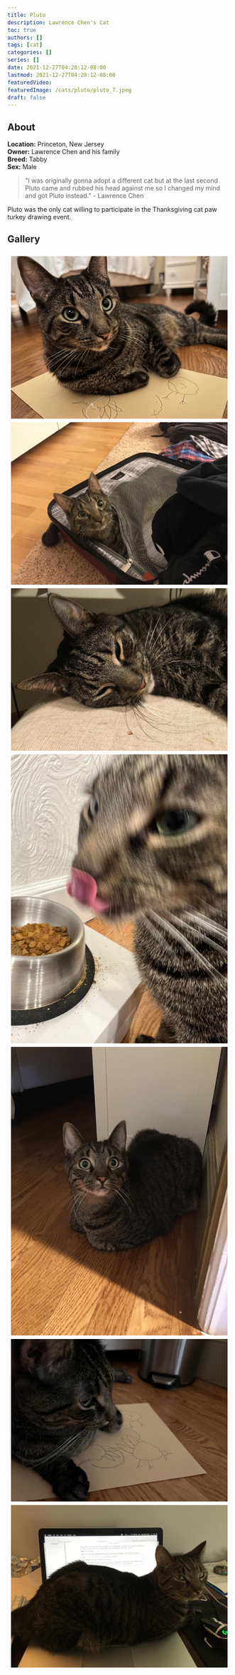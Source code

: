 ```yaml
---
title: Pluto
description: Lawrence Chen's Cat
toc: true
authors: []
tags: [cat]
categories: []
series: []
date: 2021-12-27T04:28:12-08:00
lastmod: 2021-12-27T04:28:12-08:00
featuredVideo:
featuredImage: /cats/pluto/pluto_7.jpeg
draft: false
---
```


## About

**Location:** Princeton, New Jersey  
**Owner:** Lawrence Chen and his family  
**Breed:** Tabby  
**Sex:** Male  

> "I was originally gonna adopt a different cat but at the last 
> second Pluto came and rubbed his head against me so I changed 
> my mind and got Pluto instead." - Lawrence Chen

Pluto was the only cat willing to participate in the Thanksgiving cat paw turkey drawing event.

<style>
  .i_row {
    display: flex;
    flex-wrap: wrap;
    padding: 0 4px;
  }

  /* Create two equal columns that sits next to each other */
  .i_col_half {
    flex: 50%;
    padding: 0 4px;
  }

  .i_col_half img {
    margin-top: 8px;
    vertical-align: middle;
  }

  .i_col_full {
    flex: 100%;
    padding: 0 4px;
  }

  .i_col_full img {
    margin-top: 8px;
    vertical-align: middle;
  }
</style>

## Gallery
<div class="i_row">
  <div class="i_col_full">
    <img src="/cats/pluto/pluto_7.jpeg">
  </div>
  <div class="i_col_half">
    <img src="/cats/pluto/pluto_1.jpeg">
    <img src="/cats/pluto/pluto_3.jpeg">
    <img src="/cats/pluto/pluto_5.jpeg">
  </div>
  <div class="i_col_half">
    <img src="/cats/pluto/pluto_4.jpeg">
    <img src="/cats/pluto/pluto_2.jpeg">
    <img src="/cats/pluto/pluto_6.jpeg">
  </div>
</div>